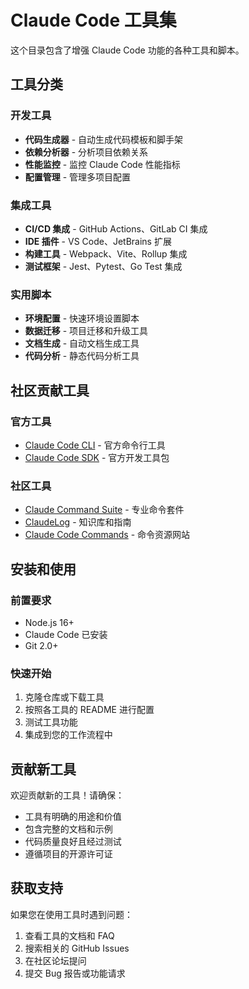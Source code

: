 # Claude Code 工具集

这个目录包含了增强 Claude Code 功能的各种工具和脚本。

## 工具分类

### 开发工具
- **代码生成器** - 自动生成代码模板和脚手架
- **依赖分析器** - 分析项目依赖关系
- **性能监控** - 监控 Claude Code 性能指标
- **配置管理** - 管理多项目配置

### 集成工具
- **CI/CD 集成** - GitHub Actions、GitLab CI 集成
- **IDE 插件** - VS Code、JetBrains 扩展
- **构建工具** - Webpack、Vite、Rollup 集成
- **测试框架** - Jest、Pytest、Go Test 集成

### 实用脚本
- **环境配置** - 快速环境设置脚本
- **数据迁移** - 项目迁移和升级工具
- **文档生成** - 自动文档生成工具
- **代码分析** - 静态代码分析工具

## 社区贡献工具

### 官方工具
- [Claude Code CLI](https://github.com/anthropics/claude-code) - 官方命令行工具
- [Claude Code SDK](https://docs.anthropic.com/zh-CN/docs/claude-code/sdk) - 官方开发工具包

### 社区工具
- [Claude Command Suite](https://github.com/qdhenry/Claude-Command-Suite) - 专业命令套件
- [ClaudeLog](https://github.com/InventorBlack/ClaudeLog) - 知识库和指南
- [Claude Code Commands](https://www.claudecode.io/commands) - 命令资源网站

## 安装和使用

### 前置要求
- Node.js 16+ 
- Claude Code 已安装
- Git 2.0+

### 快速开始
1. 克隆仓库或下载工具
2. 按照各工具的 README 进行配置
3. 测试工具功能
4. 集成到您的工作流程中

## 贡献新工具

欢迎贡献新的工具！请确保：

- 工具有明确的用途和价值
- 包含完整的文档和示例
- 代码质量良好且经过测试
- 遵循项目的开源许可证

## 获取支持

如果您在使用工具时遇到问题：

1. 查看工具的文档和 FAQ
2. 搜索相关的 GitHub Issues
3. 在社区论坛提问
4. 提交 Bug 报告或功能请求